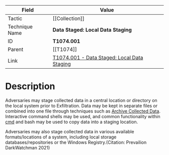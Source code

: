 
|Field|Value|
|---|---|
|Tactic|[[Collection]]|
|Technique Name|**Data Staged: Local Data Staging**|
|ID|**T1074.001**|
|Parent|[[T1074]]|
|Link|[T1074.001 - Data Staged: Local Data Staging](https://attack.mitre.org/techniques/T1074/001)|

# Description

Adversaries may stage collected data in a central location or directory on the local system prior to Exfiltration. Data may be kept in separate files or combined into one file through techniques such as [Archive Collected Data](https://attack.mitre.org/techniques/T1560). Interactive command shells may be used, and common functionality within [cmd](https://attack.mitre.org/software/S0106) and bash may be used to copy data into a staging location.

Adversaries may also stage collected data in various available formats/locations of a system, including local storage databases/repositories or the Windows Registry.(Citation: Prevailion DarkWatchman 2021)